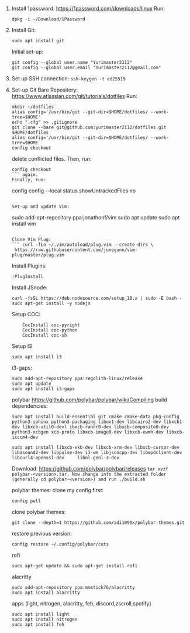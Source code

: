 1. Install 1password:
   https://1password.com/downloads/linux
   Run: 
   ``` 
   dpkg -i ~/Download/1Password 
   ```
2. Install Git:
   ``` 
   sudo apt install git 
   
   ```
   Initial set-up:
   ```
   git config --global user.name "Yurimaster2112"
   git config --global user.email "Yurimaster2112@gmail.com"
   
   ```
3. Set up SSH connection:
   ``` ssh-keygen -t ed25519 ```
5. Set-up Git Bare Repository:
   https://www.atlassian.com/git/tutorials/dotfiles
   Run: 
   ``` 
   mkdir ~/dotfiles
   alias config='/usr/bin/git --git-dir=$HOME/dotfiles/ --work-tree=$HOME'
   echo ".cfg" >> .gitignore
   git clone --bare git@github.com:yurimaster2112/dotfiles.git $HOME/dotfiles
   alias config='/usr/bin/git --git-dir=$HOME/dotfiles/ --work-tree=$HOME
   config checkout 
   ```
   delete conflicted files. Then, run: 
   ``` 
   config checkout 
   ``` again.
   Finally, run: 
   ``` 
   config config --local status.showUntrackedFiles no 
   ```
   
   Set-up and update Vim:
   ``` 
   sudo add-apt-repository ppa:jonathonf/vim
   sudo apt update
   sudo apt install vim
   
   ```
 
   Clone Vim Plug:
   ``` curl -fLo ~/.vim/autoload/plug.vim --create-dirs \
    https://raw.githubusercontent.com/junegunn/vim-plug/master/plug.vim
    ```
   
    Install Plugins:
    ``` 
    :PlugInstall
    ```
    
    Install JSnode:
    ```
    curl -fsSL https://deb.nodesource.com/setup_18.x | sudo -E bash -
    sudo apt-get install -y nodejs
    ```
    Setup COC:
    ``` CocInstall coc-clangd
        CocInstall coc-pyright
        CocInstall coc-python
        CocInstall coc-sh
     ```
    
    
    Setup I3
    ```
    sudo apt install i3
    ```
    
    i3-gaps:
    ```
    sudo add-apt-repository ppa:regolith-linux/release
    sudo apt update
    sudo apt install i3-gaps
    
    ```
    
    polybar
    https://github.com/polybar/polybar/wiki/Compiling
    build dependencies:
    ```
    sudo apt install build-essential git cmake cmake-data pkg-config python3-sphinx python3-packaging libuv1-dev libcairo2-dev libxcb1-dev libxcb-util0-devl ibxcb-randr0-dev libxcb-composite0-dev python3-xcbgen xcb-proto libxcb-image0-dev libxcb-ewmh-dev libxcb-icccm4-dev
    
    sudo apt install libxcb-xkb-dev libxcb-xrm-dev libxcb-cursor-dev libasound2-dev libpulse-dev i3-wm libjsoncpp-dev libmpdclient-dev libcurl4-openssl-dev     libnl-genl-3-dev
    ```
    Download: https://github.com/polybar/polybar/releases
    `tar xvzf polybar-<version>.tar. Now change into the extracted folder (generally cd polybar-<version>) and run ./build.sh`
    
    polybar themes:
    clone my config first:
    ```
    config pull
    ```
    clone polybar themes:
    ```
    git clone --depth=1 https://github.com/adi1090x/polybar-themes.git
    
    ```
    restore previous version:
    ```
    config restore ~/.config/polybar/cuts
    
    ```
    
    rofi
    ```
    sudo apt-get update && sudo apt-get install rofi
    
    ```
    alacritty
    ```
    sudo add-apt-repository ppa:mmstick76/alacritty 
    sudo apt install alacritty
    
    ```
    
    apps (light, nitrogen, alacritty, feh, discord,zscroll,spotify)
    ```
    sudo apt install light
    sudo apt install nitrogen
    sudo apt install feh
 
